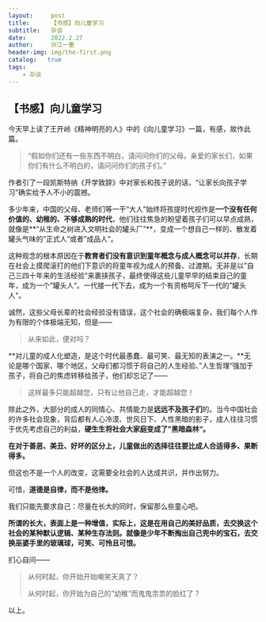 ```yaml
---
layout:     post
title:      【书感】向儿童学习
subtitle:   杂谈
date:       2022.2.27
author:     许江一墨
header-img: img/the-first.png
catalog:   true
tags:
    - 杂谈
---
```


## 【书感】向儿童学习

今天早上读了王开岭《精神明亮的人》中的《向儿童学习》一篇，有感，故作此篇。

> “假如你们还有一些东西不明白，请问问你们的父母。亲爱的家长们，如果你们有什么不明白的，请问问你们的孩子们。”

作者引了一段凯斯特纳《开学致辞》中对家长和孩子说的话，“让家长向孩子学习”确实给予人不小的震撼。

多少年来，中国的父母、老师们等一干“大人”始终将孩提时代视作是**一个没有任何价值的、幼稚的、不够成熟的时代**，他们往往焦急的盼望着孩子们可以早点成熟，就像是**“从生命之树进入文明社会的罐头厂”**，变成一个想自己一样的、散发着罐头气味的”正式人“或者”成品人“。

这种观念的根本原因在于**教育者们没有意识到童年概念与成人概念可以并存**，长期在社会上摸爬滚打的他们下意识的将童年视为成人的预备、过渡期。无非是以”自己三四十年来的生活经验“来裹挟孩子，最终使得这些儿童早早的结束自己的童年，成为一个”罐头人“。一代接一代下去，成为一个有资格呵斥下一代的”罐头人“。

诚然，这些父母长辈的社会经验没有错误，这个社会的确极端复杂，我们每个人作为有限的个体极端无知，但是——

> 从来如此，便对吗？

**对儿童的成人化塑造，是这个时代最愚蠢、最可笑、最无知的表演之一。**无论是哪个国家、哪个地区，父母们都习惯于将自己的人生经验、”人生哲理“强加于孩子，将自己的焦虑转移给孩子，他们却忘记了——

> 这样最多只能超越您，只有让他自己走，才能超越您！

除此之外，大部分的成人的同情心、共情能力是**远远不及孩子们**的。当今中国社会的许多社会现象，背后都有人心冷漠、世风日下、人性黑暗的影子，成人往往习惯于优先考虑自己的利益，**硬生生将社会大家庭变成了”黑暗森林“。**

**在对于善恶、美丑、好坏的区分上，儿童做出的选择往往要比成人合适得多、果断得多。**

但这也不是一个人的改变，这需要全社会的人达成共识，并作出努力。

可惜，**道德是自律，而不是他律。**

我们只能先要求自己：尽量在长大的同时，保留那么些童心吧。

**所谓的长大，表面上是一种增值，实际上，这是在用自己的美好品质，去交换这个社会的某种默认逻辑、某种生存法则。就像是少年不断掏出自己兜中的宝石，去交换巫婆手里的玻璃球，可笑、可怜且可恨。**

扪心自问——

> 从何时起，你开始开始嘲笑天真了？
>
> 从何时起，你开始为自己的”幼稚“而鬼鬼祟祟的脸红了？

以上。